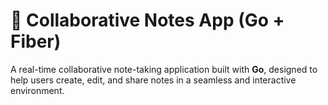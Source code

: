 # 📝 Collaborative Notes App (Go + Fiber)

A real-time collaborative note-taking application built with **Go**, designed to help users create, edit, and share notes in a seamless and interactive environment.
